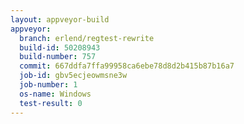 ```yaml
---
layout: appveyor-build
appveyor:
  branch: erlend/regtest-rewrite
  build-id: 50208943
  build-number: 757
  commit: 667ddfa7ffa99958ca6ebe78d8d2b415b87b16a7
  job-id: gbv5ecjeowmsne3w
  job-number: 1
  os-name: Windows
  test-result: 0
---
```

